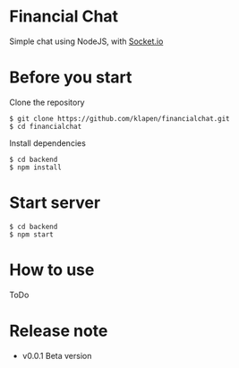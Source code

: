 # Financial Chat

Simple chat using NodeJS, with [Socket.io](https://socket.io/)

# Before you start

Clone the repository
```
$ git clone https://github.com/klapen/financialchat.git
$ cd financialchat
```

Install dependencies
```
$ cd backend
$ npm install
```

# Start server

```
$ cd backend
$ npm start
```

# How to use

ToDo

# Release note

- v0.0.1 Beta version
